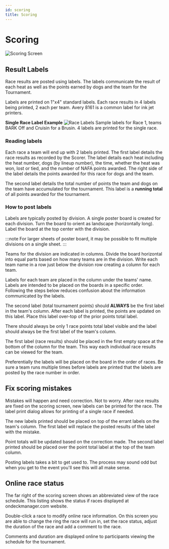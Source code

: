 ```yaml
---
id: scoring
title: Scoring
---
```


# Scoring

![Scoring Screen](/img/scoring-screen.png)

## Result Labels

Race results are posted using labels. The labels communicate the result of each heat as well as the points earned by dogs and the team for the Tournament.

Labels are printed on 1"x4" standard labels. Each race results in 4 labels being printed, 2 each per team. Avery 8161 is a common label for ink jet printers.

**Single Race Label Example**
![Race Labels](/img/single-race-labels.png)
Sample labels for Race 1, teams BARK Off and Cruisin for a Brusin. 4 labels are printed for the single race.

### Reading labels

Each race a team will end up with 2 labels printed. The first label details the race results as recorded by the Scorer. The label details each heat including the heat number, dogs (by lineup number), the time, whether the heat was won, lost or tied, and the number of NAFA points awarded. The right side of the label details the points awarded for this race for dogs and the team.

The second label details the total number of points the team and dogs on the team have accumulated for the tournament. This label is a **running total** of all points awarded for the tournament.

### How to post labels

Labels are typically posted by division. A single poster board is created for each division. Turn the board to orient as landscape (horizontally long). Label the board at the top center with the division.

:::note
For larger sheets of poster board, it may be possible to fit multiple divisions on a single sheet.
:::

Teams for the division are indicated in columns. Divide the board horizontal into equal parts based on how many teams are in the division. Write each team name in a row just below the division row creating a column for each team.

Labels for each team are placed in the column under the teams' name. Labels are intended to be placed on the boards in a specific order. Following the steps below reduces confusion about the information communicated by the labels.

The second label (total tournament points) should **ALWAYS** be the first label in the team's column. After each label is printed, the points are updated on this label. Place this label over-top of the prior points total label. 

There should always be only 1 race points total label visible and the label should always be the first label of the team's column.

The first label (race results) should be placed in the first empty space at the bottom of the column for the team. This way each individual race results can be viewed for the team.

Preferentially the labels will be placed on the board in the order of races. Be sure a team runs multiple times before labels are printed that the labels are posted by the race number in order.

## Fix scoring mistakes

Mistakes will happen and need correction. Not to worry. After race results are fixed on the scoring screen, new labels can be printed for the race. The label print dialog allows for printing of a single race if needed.

The new labels printed should be placed on top of the errant labels on the team's column. The first label will replace the posted results of the label with the mistake.

Point totals will be updated based on the correction made. The second label printed should be placed over the point total label at the top of the team column.

Posting labels takes a bit to get used to. The process may sound odd but when you get to the event you'll see this will all make sense.

## Online race status

The far right of the scoring screen shows an abbreviated view of the race schedule. This listing shows the status if races displayed at ondeckmanager.com website.

Double-click a race to modify online race information. On this screen you are able to change the ring the race will run in, set the race status, adjust the duration of the race and add a comment to the race.

Comments and duration are displayed online to participants viewing the schedule for the tournament.
